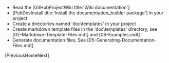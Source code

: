 [//]: # (This file was generated from: doc/templates/07-Getting-Started.mdt using the documentation_builder package on: 2021-08-16 14:10:17.228048.)
- Read the [GitHubProjectWiki title:'Wiki documentation']
- [PubDevInstall title:'Install the documentation_builder package'] in your project
- Create a directories named 'doc\templates' in your project
- Create markdown template files in the 'doc\templates' directory, see [02-Markdown-Template-Files.mdt] and [06-Examples.mdt]
- Generate documentation files, See [05-Generating-Documentation-Files.mdt]

[PreviousHomeNext]